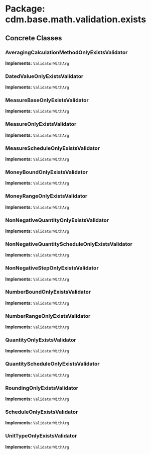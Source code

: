 # Package: cdm.base.math.validation.exists

## Concrete Classes

### AveragingCalculationMethodOnlyExistsValidator
**Implements:** `ValidatorWithArg` 

### DatedValueOnlyExistsValidator
**Implements:** `ValidatorWithArg` 

### MeasureBaseOnlyExistsValidator
**Implements:** `ValidatorWithArg` 

### MeasureOnlyExistsValidator
**Implements:** `ValidatorWithArg` 

### MeasureScheduleOnlyExistsValidator
**Implements:** `ValidatorWithArg` 

### MoneyBoundOnlyExistsValidator
**Implements:** `ValidatorWithArg` 

### MoneyRangeOnlyExistsValidator
**Implements:** `ValidatorWithArg` 

### NonNegativeQuantityOnlyExistsValidator
**Implements:** `ValidatorWithArg` 

### NonNegativeQuantityScheduleOnlyExistsValidator
**Implements:** `ValidatorWithArg` 

### NonNegativeStepOnlyExistsValidator
**Implements:** `ValidatorWithArg` 

### NumberBoundOnlyExistsValidator
**Implements:** `ValidatorWithArg` 

### NumberRangeOnlyExistsValidator
**Implements:** `ValidatorWithArg` 

### QuantityOnlyExistsValidator
**Implements:** `ValidatorWithArg` 

### QuantityScheduleOnlyExistsValidator
**Implements:** `ValidatorWithArg` 

### RoundingOnlyExistsValidator
**Implements:** `ValidatorWithArg` 

### ScheduleOnlyExistsValidator
**Implements:** `ValidatorWithArg` 

### UnitTypeOnlyExistsValidator
**Implements:** `ValidatorWithArg` 

